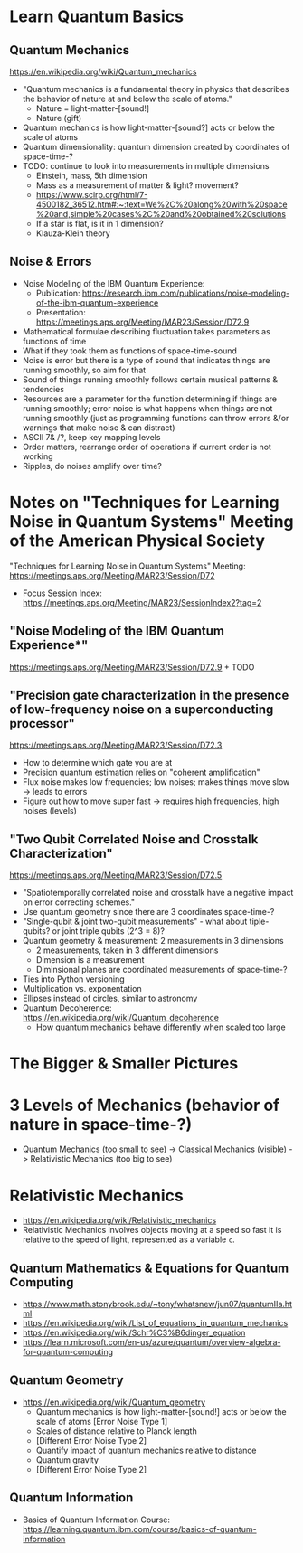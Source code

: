 # Learn Quantum Basics

## Quantum Mechanics
https://en.wikipedia.org/wiki/Quantum_mechanics
+ "Quantum mechanics is a fundamental theory in physics that describes the behavior of nature at and below the scale of atoms."
  + Nature = light-matter-[sound!]
  + Nature (gift)
+ Quantum mechanics is how light-matter-[sound?] acts or below the scale of atoms
+ Quantum dimensionality: quantum dimension created by coordinates of space-time-?
+ TODO: continue to look into measurements in multiple dimensions
  + Einstein, mass, 5th dimension
  + Mass as a measurement of matter & light? movement?
  + https://www.scirp.org/html/7-4500182_36512.htm#:~:text=We%2C%20along%20with%20space%20and,simple%20cases%2C%20and%20obtained%20solutions
  + If a star is flat, is it in 1 dimension?
  + Klauza-Klein theory


## Noise & Errors
  + Noise Modeling of the IBM Quantum Experience: 
    + Publication: https://research.ibm.com/publications/noise-modeling-of-the-ibm-quantum-experience
    + Presentation: https://meetings.aps.org/Meeting/MAR23/Session/D72.9
  + Mathematical formulae describing fluctuation takes parameters as functions of time
  + What if they took them as functions of space-time-sound
  + Noise is error but there is a type of sound that indicates things are running smoothly, so aim for that
  + Sound of things running smoothly follows certain musical patterns & tendencies 
  + Resources are a parameter for the function determining if things are running smoothly; error noise is what happens when things are not running smoothly (just as programming functions can throw errors &/or warnings that make noise & can distract)
  + ASCII 7& /?, keep key mapping levels
  + Order matters, rearrange order of operations if current order is not working
  + Ripples, do noises amplify over time?

# Notes on "Techniques for Learning Noise in Quantum Systems" Meeting of the American Physical Society
"Techniques for Learning Noise in Quantum Systems" Meeting: https://meetings.aps.org/Meeting/MAR23/Session/D72
  + Focus Session Index: https://meetings.aps.org/Meeting/MAR23/SessionIndex2?tag=2


## "Noise Modeling of the IBM Quantum Experience*"
https://meetings.aps.org/Meeting/MAR23/Session/D72.9
    + TODO
## "Precision gate characterization in the presence of low-frequency noise on a superconducting processor"
https://meetings.aps.org/Meeting/MAR23/Session/D72.3
  + How to determine which gate you are at
  + Precision quantum estimation relies on "coherent amplification"
  + Flux noise makes low frequencies; low noises; makes things move slow -> leads to errors
  + Figure out how to move super fast -> requires high frequencies, high noises (levels)
## "Two Qubit Correlated Noise and Crosstalk Characterization"
https://meetings.aps.org/Meeting/MAR23/Session/D72.5
  + "Spatiotemporally correlated noise and crosstalk have a negative impact on error correcting schemes."
  + Use quantum geometry since there are 3 coordinates space-time-?
  + "Single-qubit & joint two-qubit measurements" - what about tiple-qubits? or joint triple qubits (2^3 = 8)?
  + Quantum geometry & measurement: 2 measurements in 3 dimensions
    + 2 measurements, taken in 3 different dimensions
    + Dimension is a measurement
    + Diminsional planes are coordinated measurements of space-time-?
  + Ties into Python versioning
  + Multiplication vs. exponentation
  + Ellipses instead of circles, similar to astronomy
  + Quantum Decoherence: https://en.wikipedia.org/wiki/Quantum_decoherence
    + How quantum mechanics behave differently when scaled too large


# The Bigger & Smaller Pictures
# 3 Levels of Mechanics (behavior of nature in space-time-?)  
+ Quantum Mechanics (too small to see) -> Classical Mechanics (visible) -> Relativistic Mechanics (too big to see)

# Relativistic Mechanics
+ https://en.wikipedia.org/wiki/Relativistic_mechanics
+ Relativistic Mechanics involves objects moving at a speed so fast it is relative to the speed of light, represented as a variable `c`.


## Quantum Mathematics & Equations for Quantum Computing
+ https://www.math.stonybrook.edu/~tony/whatsnew/jun07/quantumIIa.html
+ https://en.wikipedia.org/wiki/List_of_equations_in_quantum_mechanics
+ https://en.wikipedia.org/wiki/Schr%C3%B6dinger_equation
+ https://learn.microsoft.com/en-us/azure/quantum/overview-algebra-for-quantum-computing


## Quantum Geometry
+ https://en.wikipedia.org/wiki/Quantum_geometry
  + Quantum mechanics is how light-matter-[sound!] acts or below the scale of atoms
  [Error Noise Type 1]
  + Scales of distance relative to Planck length
  + [Different Error Noise Type 2]
  + Quantify impact of quantum mechanics relative to distance
  + Quantum gravity
  + [Different Error Noise Type 2]

  
## Quantum Information
+ Basics of Quantum Information Course: https://learning.quantum.ibm.com/course/basics-of-quantum-information
